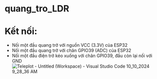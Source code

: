 # quang_tro_LDR
#  Kết nối:
- Nối một đầu quang trở với nguồn VCC (3.3V) của ESP32
- Nối một đầu quang trở với chân GPIO39 (ADC) của ESP32
- Nối một đầu điện trở kéo xuống với chân GPIO39, đầu còn lại nối với GND
![Teleplot - Untitled (Workspace) - Visual Studio Code 10_10_2024 9_28_36 AM](https://github.com/user-attachments/assets/93f39e80-7213-4873-bda2-f570fa0b4237)

